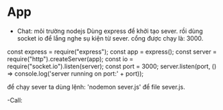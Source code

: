 # App
- Chat: môi trường nodejs
Dùng express để khởi tạo sever.
rồi dùng socket io để lắng nghe sụ kiện từ sever.
cổng được chạy là: 3000.

const express = require("express");
const app = express();
const server = require("http").createServer(app);
const io = require("socket.io").listen(server);
const port = 3000;
server.listen(port, () => console.log('server running on port:' + port));

 để chạy sever ta dùng lệnh: 'nodemon sever.js' để file sever.js.
 
 -Call: 
 



